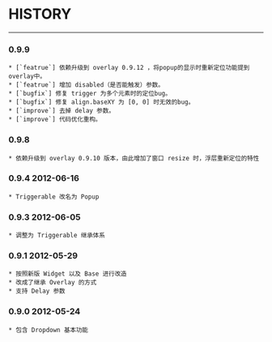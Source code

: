 # HISTORY

-----------------

### 0.9.9

    * [`featrue`] 依赖升级到 overlay 0.9.12 ，将popup的显示时重新定位功能提到overlay中。
    * [`featrue`] 增加 disabled（是否能触发）参数。
    * [`bugfix`] 修复 trigger 为多个元素时的定位bug。
    * [`bugfix`] 修复 align.baseXY 为 [0, 0] 时无效的bug。
    * [`improve`] 去掉 delay 参数。
    * [`improve`] 代码优化重构。

### 0.9.8 
    * 依赖升级到 overlay 0.9.10 版本，由此增加了窗口 resize 时，浮层重新定位的特性

### 0.9.4 2012-06-16
    * Triggerable 改名为 Popup

### 0.9.3 2012-06-05
    * 调整为 Triggerable 继承体系


### 0.9.1 2012-05-29
    * 按照新版 Widget 以及 Base 进行改造
    * 改成了继承 Overlay 的方式
    * 支持 Delay 参数


### 0.9.0 2012-05-24
    * 包含 Dropdown 基本功能
